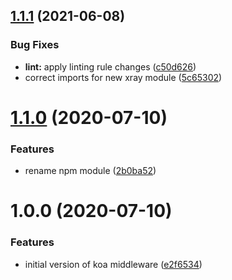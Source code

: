 ## [1.1.1](https://github.com/bbeesley/aws-xray-koa-middleware/compare/v1.1.0...v1.1.1) (2021-06-08)


### Bug Fixes

* **lint:** apply linting rule changes ([c50d626](https://github.com/bbeesley/aws-xray-koa-middleware/commit/c50d62696730be335f9c7fedd0f0669fa7909785))
* correct imports for new xray module ([5c65302](https://github.com/bbeesley/aws-xray-koa-middleware/commit/5c6530262c316cbcf8e7938c8321ea50b1f5cacc))

# [1.1.0](https://github.com/bbeesley/aws-xray-koa-middleware/compare/v1.0.0...v1.1.0) (2020-07-10)


### Features

* rename npm module ([2b0ba52](https://github.com/bbeesley/aws-xray-koa-middleware/commit/2b0ba522ee812f7a7676a40e2c0bd1c8c37f0531))

# 1.0.0 (2020-07-10)


### Features

* initial version of koa middleware ([e2f6534](https://github.com/bbeesley/aws-xray-sdk-koa2/commit/e2f653498bcc2e1cd946dfb8d6e545f5d801843d))
